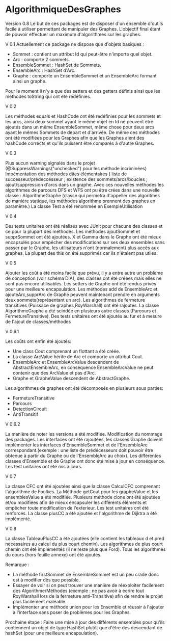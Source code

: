 # AlgorithmiqueDesGraphes
Version 0.8
Le but de ces packages est de disposer d'un ensemble d'outils facile à utiliser permettant de manipuler des Graphes.
L'objectif final étant de pouvoir effectuer un maximum  d'algorithmes sur les graphes.

V 0.1
Actuellement ce package ne dispose que d'objets basiques : 
- Sommet : contient un attribut Id qui peut-être n'importe quel objet.
- Arc : comporte 2 sommets.
- EnsembleSommet : HashSet de Sommets.
- EnsembleArc : HashSet d'Arc.
- Graphe : comporte un EnsembleSommet et un EnsembleArc formant ainsi un graphe.

Pour le moment il n'y a que des setters et des getters définis ainsi que les méthodes toString qui ont été redéfinies.

V 0.2

Les méthodes equals et HashCode ont été redéfinies pour les sommets et les arcs, ainsi deux sommet ayant le même objet en Id ne peuvent être ajoutés dans un même EnsembleSommet, même chose pour deux arcs ayant le mêmes Sommets de depart et d'arrivée.
De même ces méthodes ont été modifiées pour les Graphes afin que les Graphes aient des hashCode corrects et qu'ils puissent être comparés à d'autre Graphes.

V 0.3

Plus aucun warning signalés dans le projet (@SuppressWarnings("unchecked") pour les méthode incriminées)
Impémentation des méthodes dites élémentaires ( liste de successeur/prédeccésseur ; existence des sommets/arcs/boucles ; ajout/suppression d'arcs dans un graphe.
Avec ces nouvelles méthodes les algorithmes de parcours DFS et WFS ont pu être crées dans une nouvelle classe : AlgorithmeGraphe (classe qui permetra d'appeller des algoritmes de manière statique, les méthodes algorithme prennent des graphes en paramètre.)
La classe Test a été renommée en ExempleUtilisation

V 0.4

Des tests unitaires ont été réalisés avec JUnit pour chacune des classes et ce pour la plupart des méthodes.
Les méthodes ajoutSommet et supprSommet ont été ajoutées.
X et Gamma dans le Graphe ont été mieux encapsulés pour empêcher des modifications sur ses deux ensembles sans passer par le Graphe, les utilisateurs n'ont (normalement) plus accès aux graphes.
La plupart des this on été supprimés car ils n'étaient pas utiles.

V 0.5

Ajouter les coût a été moins facile que prévu, il y a entre autre un problème de conception (voir schéma DIA), des classes ont été créées mais elles ne sont pas encore utilisables.
Les setters de Graphe ont été rendus privés pour une meilleure encapsulation.
Les méthodes add de EnsembleArc et ajouteArc,supprArc de Graphe peuvent maintenant prendre en arguments deux sommets(représentant un arc).
Les algorithmes de fermeture transitives (Puissace de graphes,RoyWarshall) ont été rajoutés.
La classe AlgorithmeGraphe a été scindée en plusieurs autre classes (Parcours et FermetureTransitive).
Des tests unitaires ont été ajoutés au fur et à mesure de l'ajout de classes/méthodes

V 0.6.1

Les coûts ont enfin été ajoutés:
- Une class Cout comprenant un flottant a été créée.
- La classe ArcValue hérite de Arc et comporte un attribut Cout.
- EnsembleArc et EnsembleArcValue descendent de AbstractEnsembleArc, en conséquence EnsembleArcValue ne peut contenir que des ArcValue et pas d'Arc.
- Graphe et GrapheValue descendent de AbstractGraphe.

Les algorithmes de graphes ont été décomposés en plusieurs sous parties:
- FermetureTransitive
- Parcours
- DetectionCircuit
- AntiTransitif

V 0.6.2

La manière de noter les versions a été modifiée.
Modification du nommage des packages.
Les interfaces ont été rajoutées, les classes Graphe doivent implémenter les interfaces d'EnsembleSommet et de l'EnsembleArc correspondant.(exemple : une liste de prédécesseurs doit pouvoir être obtenue à partir du Graphe ou de l'EnsembleArc au choix).
Les différentes classes d'Ensemble et de Graphe ont donc été mise à jour en conséquence.
Les test unitaires ont été mis à jours.

V 0.7

La classe CFC ont été ajoutées ainsi que la classe CalculCFC comprenant l'algorithme de Foulkes.
La Méthode getCout pour les grapheValue et les ensemblesValue a été modifiée.
Plusieurs méthode clone ont été ajoutées et/ou modifiées afin de mieux encapsuler les différents éléments et empêcher toute modification de l'exterieur.
Les test unitaires ont été renforcés.
La classe plusCC a été ajoutée et l'algorithme de Dijktra a été implémenté.

V 0.8

La classe TableauPlusCC a été ajoutées (elle contient les tableaux d et pred necessaires au calcul du plus court chemin).
Les algorithmes de plus court chemin ont été implémentés (il ne reste plus que Ford).
Tous les algorithmes du cours (hors feuille annexe) ont été ajoutés.

Remarque : 
- La méthode firstSommet de EnsembleSommet est un peu crade donc est à modifier dès que possible.
- Essayer de voir si on peut trouver une manière de réexploiter facilement des Algorithme/Méthodes (exemple : ne pas avoir à écrire tout RoyWarshall lors de la fermeture anti-Transitive) afin de rendre le projet plus facilement maléable.
- Implémenter une méthode union pour les Ensemble et réussir à l'ajouter à l'interface sans poser de problèmes pour les Graphes.

Prochaine étape : Faire une mise à jour des différents ensembles pour qu'ils contiennent un objet de type HashSet plutôt que d'être des descendant de hashSet (pour une meilleure encapsulation).